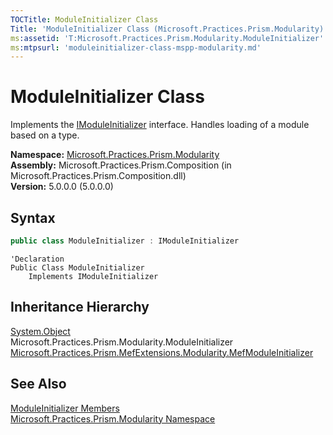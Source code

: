 ```yaml
---
TOCTitle: ModuleInitializer Class
Title: 'ModuleInitializer Class (Microsoft.Practices.Prism.Modularity)'
ms:assetid: 'T:Microsoft.Practices.Prism.Modularity.ModuleInitializer'
ms:mtpsurl: 'moduleinitializer-class-mspp-modularity.md'
---
```



# ModuleInitializer Class

Implements the [IModuleInitializer](/patterns-practices/reference/imoduleinitializer-interface-mspp-modularity) interface. Handles loading of a module based on a type.

**Namespace:** [Microsoft.Practices.Prism.Modularity](/patterns-practices/reference/mspp-modularity-namespace)  
**Assembly:** Microsoft.Practices.Prism.Composition (in Microsoft.Practices.Prism.Composition.dll)  
**Version:** 5.0.0.0 (5.0.0.0)

## Syntax

```C#
public class ModuleInitializer : IModuleInitializer
```

```VB
'Declaration
Public Class ModuleInitializer
	Implements IModuleInitializer
```

## Inheritance Hierarchy

[System.Object](http://msdn.microsoft.com/en-us/library/e5kfa45b)  
Microsoft.Practices.Prism.Modularity.ModuleInitializer
[Microsoft.Practices.Prism.MefExtensions.Modularity.MefModuleInitializer](/patterns-practices/reference/mefmoduleinitializer-class-mspp-mefextensions-modularity)

## See Also

[ModuleInitializer Members](/patterns-practices/reference/moduleinitializer-members-mspp-modularity)  
[Microsoft.Practices.Prism.Modularity Namespace](/patterns-practices/reference/mspp-modularity-namespace)  